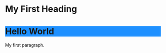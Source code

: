 <html>
<body>

<h1>My First Heading</h1>
<h1 style="background-color:DodgerBlue;">Hello World</h1>
<p>My first paragraph.</p>

</body>
</html>


